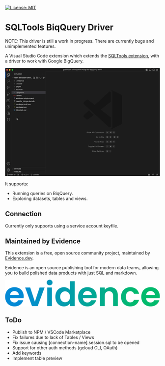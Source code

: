 [![License: MIT](https://img.shields.io/badge/License-MIT-yellow.svg)](https://opensource.org/licenses/MIT)

# SQLTools BiqQuery Driver

NOTE: This driver is still a work in progress. There are currently bugs and unimplemented features.

A Visual Studio Code extension which extends the [SQLTools extension](https://marketplace.visualstudio.com/items?itemName=mtxr.sqltools), with a driver to work with Google BigQuery. 

![Connect DB](docs/images/connect-db.gif)

It supports: 
- Running queries on BiqQuery.
- Exploring datasets, tables and views.

## Connection

Currently only supports using a service account keyfile.


## Maintained by Evidence

This extension is a free, open source community project, maintained by [Evidence.dev](https://www.evidence.dev).

Evidence is an open source publishing tool for modern data teams, allowing you to build polished data products with just SQL and markdown.

[![Evidence.dev](docs/images/evidence.png)](https://www.evidence.dev)

## ToDo
- Publish to NPM / VSCode Marketplace
- Fix failures due to lack of Tables / Views
- Fix issue causing [connection-name].session.sql to be opened
- Support for other auth methods (gcloud CLI, OAuth)
- Add keywords
- Implement table preview